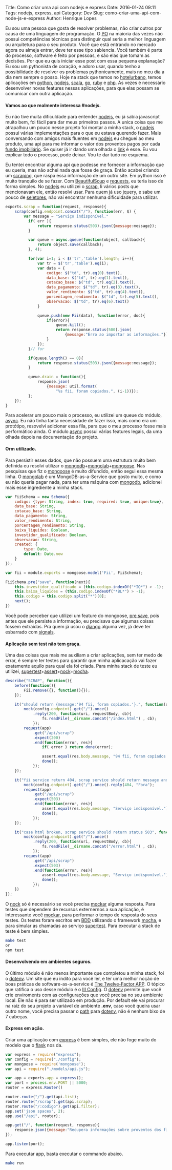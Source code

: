 Title: Como criar uma api com nodejs e express
Date: 2016-01-24 09:11
Tags: nodejs, express, api
Category: Dev
Slug: como-criar-uma-api-com-node-js-e-express
Author: Henrique Lopes

Eu sou uma pessoa que gosta de resolver problemas, não criar outros por causa de uma linguagem de
programação. O [PO](http://www.desenvolvimentoagil.com.br/scrum/product_owner) na maioria das vezes não possui competências técnicas para distinguir qual seria a melhor
linguagem ou arquitetura para o seu produto. Você que está entrando no mercado agora ou almeja entrar, deve ter esse tipo sabiencia. Você também é parte do processo, software é feito por pessoas,
e são elas que tomam as decisões. Por que eu quis iniciar esse post com essa pequena explanação? Eu sou um pythonista de coração, e adoro usar, quando tenho a possibilidade de resolver os problemas
pythonicamente, mais no meu dia a dia nem sempre o posso. Hoje na stack que temos no [hotelurbano](https://www.hotelurbano.com/),
temos aplicações em [python](https://www.python.org), [nodejs](https://nodejs.org/en/), [scala](http://www.scala-lang.org/), [go](https://golang.org), [ruby](https://www.ruby-lang.org/pt/) e [php](https://secure.php.net/manual/pt_BR/index.php). As vezes é necessário desenvolver novas features nessas aplicações, para que elas possam se comunicar com outra aplicação.


#### Vamos ao que realmente interessa #nodejs.

Eu não tive muita dificuldade para entender [nodejs](https://nodejs.org/en/), eu já sabia javascript
muito bem, foi fácil para dar meus primeiros passos. A unica coisa que me atrapalhou um pouco nesse
projeto foi montar a minha stack, o [nodejs](https://nodejs.org/en/) possui várias implementações para o que eu estava querendo fazer. Mais conversando com amigos mais fluentes em [nodejs](https://nodejs.org/en/) eu cheguei ao meu produto, uma api para me informar o valor dos proventos pagos por cada [fundo imobiliário](http://www.fundoimobiliario.com.br/). Se quiser já ir dando uma olhada o [link](https://github.com/riquellopes/fii) é esse. Eu vou explicar todo o processo, pode deixar. Vou te dar tudo no esquema.


Eu tentei encontrar alguma api que podesse me fornecer a informação que eu queria, mas não achei nada que fosse de graça. Então acabei criando um [scraping](https://pt.wikipedia.org/wiki/Data_scraping), que raspa essa informação de um outro site. Em python isso é muito tranquilo de se fazer. Com [BeautifulSoup](http://www.crummy.com/software/BeautifulSoup/) e [requests](http://docs.python-requests.org/en/latest/), eu teria isso de forma simples. No [nodejs](https://nodejs.org/en/) eu utilizei o [scrap](https://www.npmjs.com/package/scrap), li vários posts que mencionavam ele, então resolvi usar. Para quem já uso jquery, e sabe um pouco de [seletores](https://api.jquery.com/category/selectors/), não vai encontrar nenhuma dificuldade para utilizar.

```javascript
exports.scrap = function(request, response){
    scrap(config.endpoint.concat("/"), function(err, $) {
        var message = "Serviço indisponível."
          if( err ){
              return response.status(503).json({message:message});
          }

          var queue = async.queue(function(object, callback){
              return object.save(callback);
          }, 4);

          for(var i=1; i < $('tr','table').length; i++){
              var tr = $('tr','table').eq(i);
              var data = {
                  codigo: $("td", tr).eq(0).text(),
                  data_base: $("td", tr).eq(1).text(),
                  cotacao_base: $("td", tr).eq(2).text(),
                  data_pagamento: $("td", tr).eq(3).text(),
                  valor_rendimento: $("td", tr).eq(4).text(),
                  porcentagem_rendimento: $("td", tr).eq(5).text(),
                  observacao: $("td", tr).eq(6).text()
              }

              queue.push(new Fii(data), function(error, doc){
                  if(error){
                      queue.kill();
                      return response.status(500).json(
                          {message:"Erro ao importar as informações."});
                  }
              });
          }// for

          if(queue.length() == 0){
              return response.status(503).json({message:message});
          }

          queue.drain = function(){
              response.json(
                  {message: util.format(
                      "%s fii, foram copiados.", (i-1))});
          };
    });
}
```
Para acelerar um pouco mais o processo, eu utilizei um queue do módulo, [async](https://github.com/caolan/async). Eu não tinha tanta necessidade de fazer isso, mais como era um protótipo, resovelvi adicionar essa fila, para que o meu processo fosse mais performático ainda. O módulo [async](https://github.com/caolan/async) possui várias features legais, da uma olhada depois na documentação do projeto.

#### Orm utilizado.

Para persistir esses dados, que não possuem uma estrutura muito bem definida eu resolvi utilizar o [mongodb](https://www.mongodb.org/)+[mongolab](https://mongolab.com/)+[mongoose](http://mongoosejs.com/).
Nas pesquisas que fiz o [mongoose](http://mongoosejs.com/) é muito difundido, então segui essa mesma linha. O [mongolab](https://mongolab.com/) é um MongoDB-as-a-Service que gosto muito, e como eu não queria pagar nada,
para ter uma máquina com [mongodb](https://www.mongodb.org/), adicionei mais esse ingrediente a minha stack.


```javascript
var FiiSchema = new Schema({
    codigo: {type: String, index: true, required: true, unique:true},
    data_base: String,
    cotacao_base: String,
    data_pagamento: String,
    valor_rendimento: String,
    porcentagem_rendimento: String,
    baixa_liquides: Boolean,
    investidor_qualificado: Boolean,
    observacao: String,
    created: {
        type: Date,
        default: Date.now
    }
});

var fii = module.exports = mongoose.model('Fii', FiiSchema);

FiiSchema.pre("save", function(next){
    this.investidor_qualificado = (this.codigo.indexOf("*IQ*") > -1);
    this.baixa_liquides = (this.codigo.indexOf("*BL*") > -1);
    this.codigo = this.codigo.split("*")[0];
    next();
})
```

Você pode perceber que utilizei um feature do mongoose, [pre save](http://mongoosejs.com/docs/middleware.html), pois antes que ele persiste a informação, eu precisava que algumas coisas fossem extraidas. Pra quem já usou o [django](https://www.djangoproject.com) alguma vez, já deve ter esbarrado com [signals](https://docs.djangoproject.com/en/1.9/ref/signals/).


#### Aplicação sem test não tem graça.

Uma das coisas que mais me auxiliam a criar aplicações, sem ter medo de errar, é sempre ter testes para
garantir que minha aplicacação vai fazer exatamente aquilo para qual ela foi criada. Para minha stack de teste eu utilizei,
[supertest](https://www.npmjs.com/package/supertest)+[assert](https://www.npmjs.com/package/assert)+[nock](https://www.npmjs.com/package/nock)+[mocha](https://github.com/mochajs/mocha).

```javascript
describe("SCRAP", function(){
    before(function(){
        Fii.remove({}, function(){});
    });

    it("should return {message:'94 fii, foram copiados.'}.", function(done){
        nock(config.endpoint).get("/").once()
            .reply(200, function(uri, requestBody, cb){
                fs.readFile(__dirname.concat("/index.html") , cb);
            });
        request(app)
            .get("/api/scrap")
            .expect(200)
            .end(function(error, res){
                if( error ) return done(error);

                assert.equal(res.body.message, "94 fii, foram copiados.");
                done();
            });
    });

    it("fii service return 404, scrap service should return message and status 503.", function(done){
        nock(config.endpoint).get("/").once().reply(404, "Fora");
        request(app)
            .get("/api/scrap")
            .expect(503)
            .end(function(error, res){
                assert.equal(res.body.message, "Serviço indisponível.");
                done();
            });
    });

    it("case html broken, scrap service should return status 503", function(done){
        nock(config.endpoint).get("/").once()
            .reply(200, function(uri, requestBody, cb){
                fs.readFile(__dirname.concat("/error.html") , cb);
            });
        request(app)
            .get("/api/scrap")
            .expect(503)
            .end(function(error, res){
                assert.equal(res.body.message, "Serviço indisponível.");
                done();
            });
    })
});
```

O [nock](https://www.npmjs.com/package/nock) só é necessário se você precisa [mockar](https://pt.wikipedia.org/wiki/Objeto_Mock) alguma resposta.
Para testes que dependem de recursos externernos a sua aplicação, é interessante você [mockar](https://pt.wikipedia.org/wiki/Objeto_Mock), para performar o tempo de resposta do seus testes.
Os testes foram escritos em [BDD](https://pt.wikipedia.org/wiki/Behavior_Driven_Development) utilizando o framework [mocha](https://github.com/mochajs/mocha), e para simular as chamadas ao serviço [supertest](https://www.npmjs.com/package/supertest). Para executar a stack de teste é bem simples.

```bash
make test
or
npm test
```

#### Desenvolvendo em ambientes seguros.

O último módulo é não menos importante que completou a minha stack, foi o [dotenv](https://www.npmjs.com/package/dotenv). Um site que eu indito para você ler, e ter uma melhor noção
de boas práticas de software-as-a-service é [The Twelve-Factor APP](http://12factor.net). O tópico que ratifica
o uso desse módulo é o [III Config](http://12factor.net/config). O [dotenv](https://www.npmjs.com/package/dotenv) permite que você crie enviroments com as configurações que você
precisa no seu ambiente local. Ele não é para ser utilizado em produção. Por default ele vai procurar na raiz
do seu projeto a variável de ambiente **.env**, caso você queira usar outro nome, você precisa passar o [path](https://www.npmjs.com/package/dotenv#path) para [dotenv](https://www.npmjs.com/package/dotenv), não é nenhum bixo de 7 cabeças.


#### Express em ação.

Criar uma aplicação com [express](http://expressjs.com/) é bem simples, ele não foge muito do
modelo que o [flask](http://flask.pocoo.org/) nos da.

```javascript
var express = require("express");
var config = require("./config");
var mongoose = require('mongoose');
var api = require("./models/api.js");

var app = exports.app = express();
var port = process.env.PORT || 5000;
router = express.Router()

router.route("/").get(api.list);
router.route("/scrap").get(api.scrap);
router.route("/:codigo").get(api.filter);
app.set('json spaces', 2);
app.use("/api", router);

app.get("/", function(request, response){
    response.json({message:"Recupera informações sobre proventos dos fii"});
});

app.listen(port);
```

Para executar app, basta executar o commando abaixo.

```bash
make run
```
